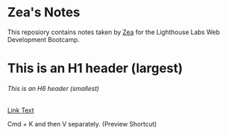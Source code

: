 # Zea's Notes


This reposiory contains notes taken by [Zea](https://github.com/zeamaria) for the Lighthouse Labs Web Development Bootcamp.

# This is an H1 header (largest)
###### This is an H6 header (smallest)

[Link Text](URL)

Cmd + K and then V separately. (Preview Shortcut)
